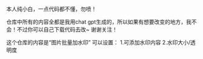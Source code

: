 本人纯小白，一点代码都不懂，勿喷！

仓库中所有的内容全都是我用chat gpt生成的，所以如果有想要改变的地方，我不会！不过你可以自己下载代码去改~
谢谢关注！

这个仓库的内容是“图片批量加水印”
可以设置：
1.可添加水印内容
2.水印大小/透明度
